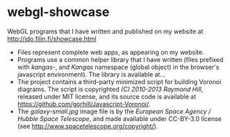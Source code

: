 # webgl-showcase
WebGL programs that I have written and published on my website at http://ido.filin.fi/showcase.html

- Files represent complete web apps, as appearing on my website.
- Programs use a common helper library that I have written (files
  prefixed with *kangas-*,  and *Kangas* namespace (global object)
  in the browser's javascript environment). The library is
  available at... 
- The project contains a third-party minimized script for building Voronoi diagrams. The script is copyrighted *(C) 2010-2013 Raymond Hill*, released under MIT license, and its source code is available at https://github.com/gorhill/Javascript-Voronoi/.
- The *galaxy-small.jpg* image file is by the *European Space Agency / Hubble Space Telescope*, and made available under CC-BY-3.0 license (see http://www.spacetelescope.org/copyright/).
